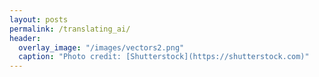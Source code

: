 ```yaml
---
layout: posts
permalink: /translating_ai/
header:
  overlay_image: "/images/vectors2.png"
  caption: "Photo credit: [Shutterstock](https://shutterstock.com)"  
---
```



